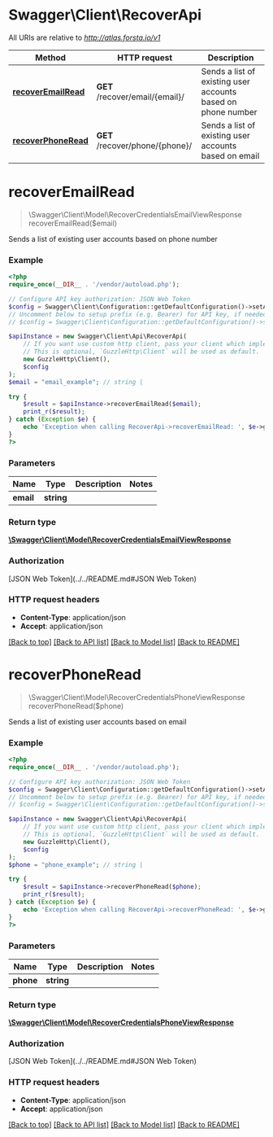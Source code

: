 # Swagger\Client\RecoverApi

All URIs are relative to *http://atlas.forsta.io/v1*

Method | HTTP request | Description
------------- | ------------- | -------------
[**recoverEmailRead**](RecoverApi.md#recoverEmailRead) | **GET** /recover/email/{email}/ | Sends a list of existing user accounts based on phone number
[**recoverPhoneRead**](RecoverApi.md#recoverPhoneRead) | **GET** /recover/phone/{phone}/ | Sends a list of existing user accounts based on email


# **recoverEmailRead**
> \Swagger\Client\Model\RecoverCredentialsEmailViewResponse recoverEmailRead($email)

Sends a list of existing user accounts based on phone number



### Example
```php
<?php
require_once(__DIR__ . '/vendor/autoload.php');

// Configure API key authorization: JSON Web Token
$config = Swagger\Client\Configuration::getDefaultConfiguration()->setApiKey('Authorization', 'YOUR_API_KEY');
// Uncomment below to setup prefix (e.g. Bearer) for API key, if needed
// $config = Swagger\Client\Configuration::getDefaultConfiguration()->setApiKeyPrefix('Authorization', 'Bearer');

$apiInstance = new Swagger\Client\Api\RecoverApi(
    // If you want use custom http client, pass your client which implements `GuzzleHttp\ClientInterface`.
    // This is optional, `GuzzleHttp\Client` will be used as default.
    new GuzzleHttp\Client(),
    $config
);
$email = "email_example"; // string | 

try {
    $result = $apiInstance->recoverEmailRead($email);
    print_r($result);
} catch (Exception $e) {
    echo 'Exception when calling RecoverApi->recoverEmailRead: ', $e->getMessage(), PHP_EOL;
}
?>
```

### Parameters

Name | Type | Description  | Notes
------------- | ------------- | ------------- | -------------
 **email** | **string**|  |

### Return type

[**\Swagger\Client\Model\RecoverCredentialsEmailViewResponse**](../Model/RecoverCredentialsEmailViewResponse.md)

### Authorization

[JSON Web Token](../../README.md#JSON Web Token)

### HTTP request headers

 - **Content-Type**: application/json
 - **Accept**: application/json

[[Back to top]](#) [[Back to API list]](../../README.md#documentation-for-api-endpoints) [[Back to Model list]](../../README.md#documentation-for-models) [[Back to README]](../../README.md)

# **recoverPhoneRead**
> \Swagger\Client\Model\RecoverCredentialsPhoneViewResponse recoverPhoneRead($phone)

Sends a list of existing user accounts based on email



### Example
```php
<?php
require_once(__DIR__ . '/vendor/autoload.php');

// Configure API key authorization: JSON Web Token
$config = Swagger\Client\Configuration::getDefaultConfiguration()->setApiKey('Authorization', 'YOUR_API_KEY');
// Uncomment below to setup prefix (e.g. Bearer) for API key, if needed
// $config = Swagger\Client\Configuration::getDefaultConfiguration()->setApiKeyPrefix('Authorization', 'Bearer');

$apiInstance = new Swagger\Client\Api\RecoverApi(
    // If you want use custom http client, pass your client which implements `GuzzleHttp\ClientInterface`.
    // This is optional, `GuzzleHttp\Client` will be used as default.
    new GuzzleHttp\Client(),
    $config
);
$phone = "phone_example"; // string | 

try {
    $result = $apiInstance->recoverPhoneRead($phone);
    print_r($result);
} catch (Exception $e) {
    echo 'Exception when calling RecoverApi->recoverPhoneRead: ', $e->getMessage(), PHP_EOL;
}
?>
```

### Parameters

Name | Type | Description  | Notes
------------- | ------------- | ------------- | -------------
 **phone** | **string**|  |

### Return type

[**\Swagger\Client\Model\RecoverCredentialsPhoneViewResponse**](../Model/RecoverCredentialsPhoneViewResponse.md)

### Authorization

[JSON Web Token](../../README.md#JSON Web Token)

### HTTP request headers

 - **Content-Type**: application/json
 - **Accept**: application/json

[[Back to top]](#) [[Back to API list]](../../README.md#documentation-for-api-endpoints) [[Back to Model list]](../../README.md#documentation-for-models) [[Back to README]](../../README.md)

